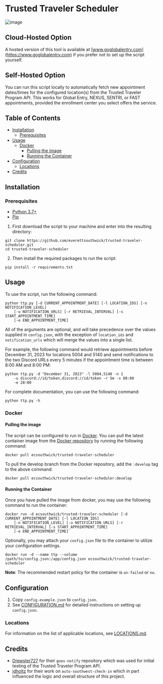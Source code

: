 # Trusted Traveler Scheduler

![image](https://github.com/everettsouthwick/trusted-traveler-scheduler/assets/8216991/242646d9-6343-4919-a214-75b5b512d65a)

## Cloud-Hosted Option

A hosted version of this tool is available at [www.goglobalentry.com](https://www.goglobalentry.com) if you prefer not to set up the script yourself.

## Self-Hosted Option

You can run this script locally to automatically fetch new appointment dates/times for the configured location(s) from the Trusted Traveler Program API. This works for Global Entry, NEXUS, SENTRI, or FAST appointments, provided the enrollment center you select offers the service.

## Table of Contents
* [Installation](#installation)
    * [Prerequisites](#prerequisites)
* [Usage](#usage)
    * [Docker](#docker)
        * [Pulling the image](#pulling-the-image)
        * [Running the Container](#running-the-container)
* [Configuration](#configuration)
    * [Locations](#locations)
* [Credits](#credits)

## Installation

### Prerequisites

- [Python 3.7+][0]
- [Pip][1]

1. First download the script to your machine and enter into the resulting directory:

```shell
git clone https://github.com/everettsouthwick/trusted-traveler-scheduler.git
cd trusted-traveler-scheduler
```
2. Then install the required packages to run the script:

```shell
pip install -r requirements.txt
```

## Usage
To use the script, run the following command:
```shell
python ttp.py [-d CURRENT_APPOINTMENT_DATE] [-l LOCATION_IDS] [-n NOTIFICATION_LEVEL] 
    [-u NOTIFICATION_URLS] [-r RETRIEVAL_INTERVAL] [-s START_APPOINTMENT_TIME] 
    [-e END_APPOINTMENT_TIME]
```
All of the arguments are optional, and will take precedence over the values supplied in `config.json`, with the exception of `location_ids` and `notification_urls` which will merge the values into a single list.

For example, the following command would retrieve appointments before December 31, 2023 for locations 5004 and 5140 and send notifications to the two Discord URLs every 5 minutes if the appointment time is between 8:00 AM and 8:00 PM:
```shell
python ttp.py -d "December 31, 2023" -l 5004,5140 -n 1 
    -u discord://id/token,discord://id/token -r 5m -s 08:00
    -e 20:00
```

For complete documentation, you can use the following command:
```shell
python ttp.py -h
```

### Docker

#### Pulling the image

The script can be configured to run in [Docker][2]. You can pull the latest container image from the [Docker repository][3] by running the following command:

```shell
docker pull ecsouthwick/trusted-traveler-scheduler
```
To pull the develop branch from the Docker repository, add the `:develop` tag to the above command:

```shell
docker pull ecsouthwick/trusted-traveler-scheduler:develop
```

#### Running the Container

Once you have pulled the image from docker, you may use the following command to run the container:

```shell
docker run -d ecsouthwick/trusted-traveler-scheduler [-d CURRENT_APPOINTMENT_DATE] [-l LOCATION_IDS] 
    [-n NOTIFICATION_LEVEL] [-u NOTIFICATION_URLS] [-r RETRIEVAL_INTERVAL] [-s START_APPOINTMENT_TIME] 
    [-e END_APPOINTMENT_TIME]
```
Optionally, you may attach your `config.json` file to the container to utilize your configuration settings.

```shell
docker run -d --name ttp --volume /path/to/config.json:/app/config.json ecsouthwick/trusted-traveler-scheduler
```

**Note**: The recommended restart policy for the container is `on-failed` or `no`.

## Configuration

1. Copy `config.example.json` to `config.json`. 
2. See [CONFIGURATION.md](CONFIGURATION.md) for detailed instructions on setting up `config.json`.

### Locations

For information on the list of applicable locations, see [LOCATIONS.md](LOCATIONS.md).

## Credits

- [Drewster727][4] for their `goes-notify` repository which was used for initial testing of the Trusted Traveler Program API.
- [jdholtz][5] for their work on `auto-southwest-check-in` which in part influenced the logic and overall structure of this project.

[0]: https://www.python.org/downloads/ "Python 3.7+"
[1]: https://pip.pypa.io/en/stable/installation/	"Pip"
[2]: https://www.docker.com/	"Docker"
[3]: https://hub.docker.com/r/ecsouthwick/trusted-traveler-scheduler	"Docker repository"
[4]: https://github.com/Drewster727	"Drewster727"
[5]: https://github.com/jdholtz	"jdholtz"
